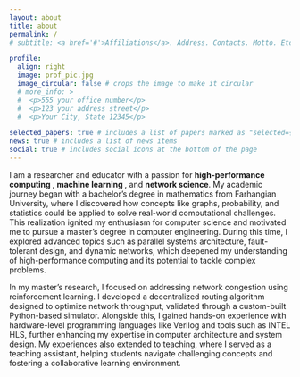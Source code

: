 ```yaml
---
layout: about
title: about
permalink: /
# subtitle: <a href='#'>Affiliations</a>. Address. Contacts. Motto. Etc.

profile:
  align: right
  image: prof_pic.jpg
  image_circular: false # crops the image to make it circular
  # more_info: >
  #  <p>555 your office number</p>
  #  <p>123 your address street</p>
  #  <p>Your City, State 12345</p>

selected_papers: true # includes a list of papers marked as "selected={true}"
news: true # includes a list of news items
social: true # includes social icons at the bottom of the page
---
```


I am a researcher and educator with a passion for <b> high-performance computing </b>, <b> machine learning </b>, and <b> network science</b>. My academic journey began with a bachelor’s degree in mathematics from Farhangian University, where I discovered how concepts like graphs, probability, and statistics could be applied to solve real-world computational challenges. This realization ignited my enthusiasm for computer science and motivated me to pursue a master’s degree in computer engineering. During this time, I explored advanced topics such as parallel systems architecture, fault-tolerant design, and dynamic networks, which deepened my understanding of high-performance computing and its potential to tackle complex problems.

In my master’s research, I focused on addressing network congestion using reinforcement learning. I developed a decentralized routing algorithm designed to optimize network throughput, validated through a custom-built Python-based simulator. Alongside this, I gained hands-on experience with hardware-level programming languages like Verilog and tools such as INTEL HLS, further enhancing my expertise in computer architecture and system design. My experiences also extended to teaching, where I served as a teaching assistant, helping students navigate challenging concepts and fostering a collaborative learning environment.




